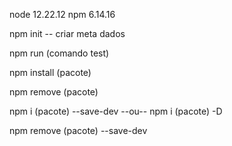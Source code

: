node 12.22.12
npm 6.14.16

npm init -- criar meta dados

npm run (comando test)

npm install (pacote)

npm remove (pacote)

npm i (pacote) --save-dev --ou-- npm i (pacote) -D

npm remove (pacote) --save-dev


